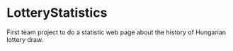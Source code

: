 # LotteryStatistics
First team project to do a statistic web page about the history of Hungarian lottery draw.
